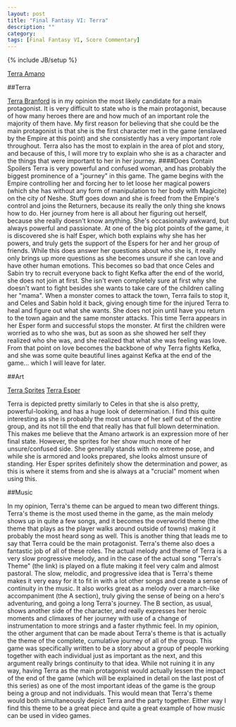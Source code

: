 ```yaml
---
layout: post
title: "Final Fantasy VI: Terra"
description: ""
category: 
tags: [Final Fantasy VI, Score Commentary]
---
```

{% include JB/setup %}

[Terra Amano](http://static1.wikia.nocookie.net/__cb20120725080343/finalfantasy/images/9/9b/Terra_IV.jpg)

##Terra

[Terra Branford](https://www.youtube.com/watch?v=a6t_uyg_pF8) is in my opinion the most likely candidate for a main protagonist. It is very difficult to state who is the main protagonist, because of how many heroes there are and how much of an important role the majority of them have. My first reason for believing that she could be the main protagonist is that she is the first character met in the game (enslaved by the Empire at this point) and she consistently has a very important role throughout. Terra also has the most to explain in the area of plot and story, and because of this, I will more try to explain who she is as a character and the things that were important to her in her journey.
####Does Contain Spoilers
Terra is very powerful and confused woman, and has probably the biggest prominence of a "journey" in this game. The game begins with the Empire controlling her and forcing her to let loose her magical powers (which she has without any form of manipulation to her body with Magicite) on the city of Neshe. Stuff goes down and she is freed from the Empire's control and joins the Returners, because its really the only thing she knows how to do. Her journey from here is all about her figuring out herself, because she really doesn't know anything. She's occasionally awkward, but always powerful and passionate. At one of the big plot points of the game, it is discovered she is half Esper, which both explains why she has her powers, and truly gets the support of the Espers for her and her group of friends. While this does answer her questions about who she is, it really only brings up more questions as she becomes unsure if she can love and have other human emotions. This becomes so bad that once Celes and Sabin try to recruit everyone back to fight Kefka after the end of the world, she does not join at first. She isn't even completely sure at first why she doesn't want to fight besides she wants to take care of the children calling her "mama". When a monster comes to attack the town, Terra fails to stop it, and Celes and Sabin hold it back, giving enough time for the injured Terra to heal and figure out what she wants. She does not join until have you return to the town again and the same monster attacks. This time Terra appears in her Esper form and successful stops the monster. At first the children were worried as to who she was, but as soon as she showed her self they realized who she was, and she realized that what she was feeling was love. From that point on love becomes the backbone of why Terra fights Kefka, and she was some quite beautiful lines against Kefka at the end of the game... which I will leave for later.

##Art

[Terra Sprites](http://static3.wikia.nocookie.net/__cb20121018213931/finalfantasy/images/0/0e/FF6TerraSprites.PNG)
[Terra Esper](http://static3.wikia.nocookie.net/__cb20121018060204/finalfantasy/images/e/e8/FF6EsperTerraSprites.PNG)

Terra is depicted pretty similarly to Celes in that she is also pretty, powerful-looking, and has a huge look of determination. I find this quite interesting as she is probably the most unsure of her self out of the entire group, and its not till the end that really has that full blown determination. This makes me believe that the Amano artwork is an expression more of her final state. However, the sprites for her show much more of her unsure/confused side. She generally stands with no extreme pose, and while she is armored and looks prepared, she looks almost unsure of standing. Her Esper sprites definitely show the determination and power, as this is where it stems from and she is always at a "crucial" moment when using this.

##Music

In my opinion, Terra's theme can be argued to mean two different things. Terra's theme is the most used theme in the game, as the main melody shows up in quite a few songs, and it becomes the overworld theme (the theme that plays as the player walks around outside of towns) making it probably the most heard song as well. This is another thing that leads me to say that Terra could be the main protagonist. Terra's theme also does a fantastic job of all of these roles. The actual melody and theme of Terra is a very slow progressive melody, and in the case of the actual song "Terra's Theme" (the link) is played on a flute making it feel very calm and almost pastoral. The slow, melodic, and progressive idea that is Terra's theme makes it very easy for it to fit in with a lot other songs and create a sense of continuity in the music. It also works great as a melody over a march-like accompaniment (the A section), truly giving the sense of being on a hero's adventuring, and going a long Terra's journey. The B section, as usual, shows another side of the character, and really expresses her heroic moments and climaxes of her journey with use of a change of instrumentation to more strings and a faster rhythmic feel. In my opinion, the other argument that can be made about Terra's theme is that is actually the theme of the complete, cumulative journey of all of the group. This game was specifically written to be a story about a group of people working together with each individual just as important as the next, and this argument really brings continuity to that idea. While not ruining it in any way, having Terra as the main protagonist would actually lessen the impact of the end of the game (which will be explained in detail on the last post of this series) as one of the most important ideas of the game is the group being a group and not individuals. This would mean that Terra's theme would both simultaneously depict Terra and the party together. Either way I find this theme to be a great piece and quite a great example of how music can be used in video games.